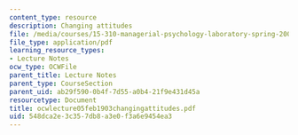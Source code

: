 ```yaml
---
content_type: resource
description: Changing attitudes
file: /media/courses/15-310-managerial-psychology-laboratory-spring-2003/548dca2e3c357db8a3e0f3a6e9454ea3_ocwlecture05feb1903changingattitudes.pdf
file_type: application/pdf
learning_resource_types:
- Lecture Notes
ocw_type: OCWFile
parent_title: Lecture Notes
parent_type: CourseSection
parent_uid: ab29f590-0b4f-7d55-a0b4-21f9e431d45a
resourcetype: Document
title: ocwlecture05feb1903changingattitudes.pdf
uid: 548dca2e-3c35-7db8-a3e0-f3a6e9454ea3
---
```

